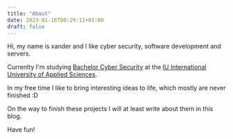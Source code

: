 ```yaml
---
title: "About"
date: 2023-01-16T00:29:11+01:00
draft: false
---
```


Hi, my name is xander and I like cyber security, software development and servers.

Currenlty I'm studying [Bachelor Cyber Security](https://www.iu.de/en/bachelor/cyber-security/) at the [IU International University of Applied Sciences](https://www.iu.de/en/).

In my free time I like to bring interesting ideas to life, which mostly are never finished :D

On the way to finish these projects I will at least write about them in this blog.

Have fun!